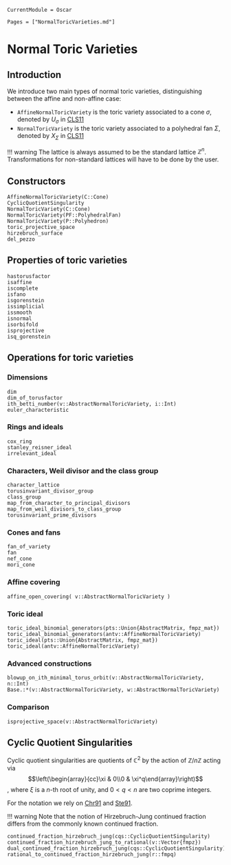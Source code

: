 ```@meta
CurrentModule = Oscar
```

```@contents
Pages = ["NormalToricVarieties.md"]
```

# Normal Toric Varieties

## Introduction

We introduce two main types of normal toric varieties, distinguishing between
the affine and non-affine case:
- `AffineNormalToricVariety` is the toric variety associated to a cone $\sigma$, denoted by $U_{\sigma}$ in [CLS11](@cite)
- `NormalToricVariety` is the toric variety associated to a polyhedral fan $\Sigma$, denoted by $X_{\Sigma}$ in [CLS11](@cite)

!!! warning
    The lattice is always assumed to be the standard lattice $\mathbb{Z}^n$.
    Transformations for non-standard lattices will have to be done by the user.


## Constructors

```@docs
AffineNormalToricVariety(C::Cone)
CyclicQuotientSingularity
NormalToricVariety(C::Cone)
NormalToricVariety(PF::PolyhedralFan)
NormalToricVariety(P::Polyhedron)
toric_projective_space
hirzebruch_surface
del_pezzo
```


## Properties of toric varieties

```@docs
hastorusfactor
isaffine
iscomplete
isfano
isgorenstein
issimplicial
issmooth
isnormal
isorbifold
isprojective
isq_gorenstein
```


## Operations for toric varieties

### Dimensions

```@docs
dim
dim_of_torusfactor
ith_betti_number(v::AbstractNormalToricVariety, i::Int)
euler_characteristic
```

### Rings and ideals

```@docs
cox_ring
stanley_reisner_ideal
irrelevant_ideal
```

### Characters, Weil divisor and the class group

```@docs
character_lattice
torusinvariant_divisor_group
class_group
map_from_character_to_principal_divisors
map_from_weil_divisors_to_class_group
torusinvariant_prime_divisors
```

### Cones and fans

```@docs
fan_of_variety
fan
nef_cone
mori_cone
```

### Affine covering

```@docs
affine_open_covering( v::AbstractNormalToricVariety )
```

### Toric ideal

```@docs
toric_ideal_binomial_generators(pts::Union{AbstractMatrix, fmpz_mat})
toric_ideal_binomial_generators(antv::AffineNormalToricVariety)
toric_ideal(pts::Union{AbstractMatrix, fmpz_mat})
toric_ideal(antv::AffineNormalToricVariety)
```

### Advanced constructions

```@docs
blowup_on_ith_minimal_torus_orbit(v::AbstractNormalToricVariety, n::Int)
Base.:*(v::AbstractNormalToricVariety, w::AbstractNormalToricVariety)
```

### Comparison

```@docs
isprojective_space(v::AbstractNormalToricVariety)
```


## Cyclic Quotient Singularities

Cyclic quotient singularities are quotients of $\mathbb{C}^2$ by the action of
$\mathbb{Z}/n\mathbb{Z}$ acting via 
$$\left(\begin{array}{cc}\xi & 0\\0 & \xi^q\end{array}\right)$$,
where $\xi$ is a $n$-th root of unity, and $0<q<n$ are two coprime integers.

For the notation we rely on [Chr91](@cite) and [Ste91](@cite).

!!! warning
    Note that the notion of Hirzebruch-Jung continued fraction differs from the
    commonly known continued fraction.

```@docs
continued_fraction_hirzebruch_jung(cqs::CyclicQuotientSingularity)
continued_fraction_hirzebruch_jung_to_rational(v::Vector{fmpz})
dual_continued_fraction_hirzebruch_jung(cqs::CyclicQuotientSingularity)
rational_to_continued_fraction_hirzebruch_jung(r::fmpq)
```
